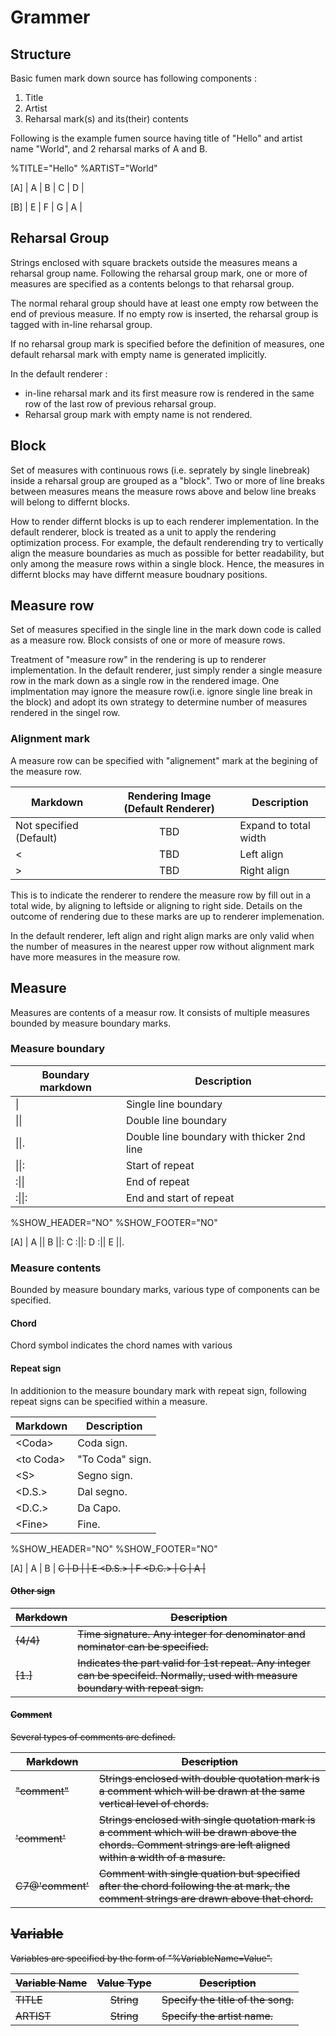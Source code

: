 # Grammer
## Structure
Basic fumen mark down source has following components :
1. Title
2. Artist
3. Reharsal mark(s) and its(their) contents

Following is the example fumen source having title of "Hello" and artist name "World", and 2 reharsal marks of A and B.

<!-- fumen:start -->
%TITLE="Hello"
%ARTIST="World"

[A]
| A | B | C | D |

[B]
| E | F | G | A |
<!-- fumen:end -->

## Reharsal Group
Strings enclosed with square brackets outside the measures means a reharsal group name. Following the reharsal group mark, one or more of measures are specified as a contents belongs to that reharsal group.

The normal reharal group should have at least one empty row between the end of previous measure. If no empty row is inserted, the reharsal group is tagged with in-line reharsal group.

If no reharsal group mark is specified before the definition of measures, one default reharsal mark with empty name is generated implicitly.

In the default renderer :
- in-line reharsal mark and its first measure row is rendered in the same row of the last row of previous reharsal group.
- Reharsal group mark with empty name is not rendered.

## Block
Set of measures with continuous rows (i.e. seprately by single linebreak) inside a reharsal group are grouped as a "block". Two or more of line breaks between measures means the measure rows above and below line breaks will belong to differnt blocks.

How to render differnt blocks is up to each renderer implementation. In the default renderer, block is treated as a unit to apply the rendering optimization process. For example, the default renderending try to  vertically align the measure boundaries as much as possible for better readability, but only among the measure rows within a single block. Hence, the measures in differnt blocks may have differnt measure boudnary positions.


## Measure row
Set of measures specified in the single line in the mark down code is called as a measure row. Block consists of one or more of measure rows.

Treatment of "measure row" in the rendering is up to renderer implementation. In the default renderer, just simply render a single measure row in the mark down as a single row in the rendered image. One implmentation may ignore the measure row(i.e. ignore single line break in the block) and adopt its own strategy to determine number of measures rendered in the singel row.

### Alignment mark
A measure row can be specified with "alignement" mark at the begining of the measure row. 

|  Markdown        | Rendering Image (Default Renderer)          | Description  |
| ------- |:--------:| -----|
| Not specified (Default) | TBD  | Expand to total width |
| <      | TBD      | Left align |
| >    | TBD      | Right align |

This is to indicate the renderer to rendere the measure row by fill out in a total wide, by aligning to leftside or aligning to right side. Details on the outcome of rendering due to these marks are up to renderer implemenation. 

In the default renderer, left align and right align marks are only valid when the number of measures in the nearest upper row without alignment mark have more measures in the measure row. 

## Measure
Measures are contents of a measur row. It consists of multiple measures bounded by measure boundary marks. 

### Measure boundary

| Boundary markdown       | Description  |
| ------- | -----|
| \|      | Single line boundary |
| \|\|    | Double line boundary |
| \|\|.   | Double line boundary with thicker 2nd line |
| \|\|:   | Start of repeat |
| :\|\|   | End of repeat |
| :\|\|:  | End and start of repeat |

<!-- fumen:start -->
%SHOW_HEADER="NO"
%SHOW_FOOTER="NO"

[A]
| A || B ||: C :||: D :|| E ||.
<!-- fumen:end -->

### Measure contents
Bounded by measure boundary marks, various type of components can be specified.

#### Chord

Chord symbol indicates the chord names with various 

#### Repeat sign

In additionion to the measure boundary mark with repeat sign, following repeat signs can be specified within a measure.

| Markdown         | Description  |
| ------------- | -----|
| \<Coda\>      | Coda sign.  |
| \<to Coda\>   | "To Coda" sign.  |
| \<S\>         | Segno sign. |
| \<D.S.\>      | Dal segno. |
| \<D.C.\>      | Da Capo. |
| \<Fine\>      | Fine. |

<!-- fumen:start -->
%SHOW_HEADER="NO"
%SHOW_FOOTER="NO"

[A]
| A | B | <S> C | D <to Coda> |
| E <D.S.> | F <D.C.> | <Coda> G | A <Fine> |
<!-- fumen:end -->

#### Other sign
| Markdown        | Description  |
| ------------- | -----|
| (4/4)          | Time signature. Any integer for denominator and nominator can be specified. | 
| [1.]           | Indicates the part valid for 1st repeat. Any integer can be specifeid. Normally, used with measure boundary with repeat sign. |

#### Comment
Several types of comments are defined.

| Markdown       | Description  |
| ------------- | -----|
| "comment"     | Strings enclosed with double quotation mark is a comment which will be drawn at the same vertical level of chords. | 
| 'comment'     | Strings enclosed with single quotation mark is a comment which will be drawn above the chords. Comment strings are left aligned within a width of a masure. | 
| C7@'comment' | Comment with single quation but specified after the chord following the at mark, the comment strings are drawn above that chord. |

## Variable

Variables are specified by the form of "%VariableName=Value".

| Variable Name        | Value Type          | Description  |
| ------------- |:-------------:| -----|
| TITLE     | String      | Specify the title of the song. | 
| ARTIST     | String      | Specify the artist name. | 
